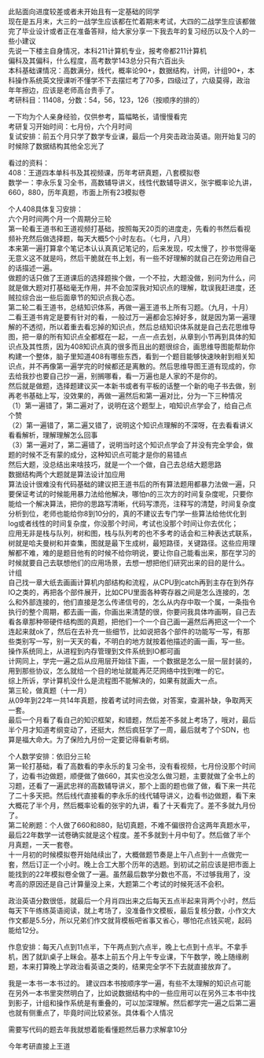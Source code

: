 此贴面向进度较差或者未开始且有一定基础的同学  
现在是五月末，大三的一战学生应该都在忙着期末考试，大四的二战学生应该都做完了毕业设计或者正在准备答辩，给大家分享一下我去年的复习经历以及个人的一些小建议  
先说一下楼主自身情况，本科211计算机专业，报考帝都211计算机  
偏科及其偏科，什么程度，高考数学143总分只有六百出头  
本科基础课情况：高数满分，线代，概率论90+，数据结构，计网，计组90+，本科操作系统英文授课听不懂学不下去摆烂考了70多，四级过了，六级莫得，政治年年擦边，应该是老师高台贵手了。  
考研科目：11408，分数：54，56，123，126（按顺序的排的）  
  
  
一下均为个人亲身经验，仅供参考，篇幅略长，请慢慢看完  
考研复习开始时间：七月份，六个月时间  
复试安排：前五个月只学了数学专业课，最后一个月突击政治英语。刚开始复习的时候除了数据结构其他全忘光了  
  
  
看过的资料：  
408：王道四本单科书及其视频课，历年考研真题，八套模拟卷  
数学一：李永乐复习全书，高数辅导讲义，线性代数辅导讲义，张宇概率论九讲，660，880，历年真题，市面上所有23模拟卷  
  
  
个人408具体复习安排：  
六个月时间两个月一个周期分三轮  
第一轮看王道书和王道视频打基础，按照每天20页的进度走，先看的书然后看视频补充然后做选择题，每天大概5个小时左右。（七月，八月）  
本来第一遍打算拿个笔记本认认真真记笔记的，后来发现，哎太慢了，抄书觉得毫无意义这不就是吗，然后干脆就在书上划，有一些不好理解的就自己在旁边用自己的话描述一遍。  
做题的话只做了王道课后的选择题挨个做，一个不拉，大题没做，别问为什么，问就是做大题对打基础毫无作用，并不会加深我对知识点的理解，耽误我赶进度，还贼拉综合出一些后面章节的知识点我心态。  
第二轮二看王道书，总结知识体系，再做一遍王道书上所有习题。（九月，十月）  
二看王道书肯定是要有针对的看，一般过万一遍都会忘掉好多，就是因为第一遍理解的不透彻，所以着重去看忘掉的知识点，然后总结知识体系就是自己去花思维导图，把一章的所有知识点全都框在一起，一点一点去划，从章到小节再到具体的知识点及其性质，因为408知识点真的很多而且出的题很综合，画思维导图能帮助你构建一个整体，脑子里知道408有哪些东西，看到一个题目能够快速映射到相关知识点，并不再像第一遍学完的时候都还是离散的。然后思维导图王道有现成的，你去给我抄也要自己抄一遍，别搁哪看，看一万遍也是人家的不是你的。  
然后就是做题，选择题建议买一本新书或者有平板的话整一个新的电子书去做，别再老书基础上写，没效果的，再做一遍然后和第一遍对比，分为一下三种情况  
（1）第一遍错了，第二遍对了，说明在这个题型上，咱知识点学会了，给自己点个赞  
（2）第一遍错了，第二遍又错了，说明这个知识点理解的不深呀，在去看看讲义看看解析，理解理解怎么回事  
（3）第一遍对了，第二遍错了，说明当时这个知识点学会了并没有完全学会，做题的时候不乏有蒙的成分，这种知识点可能才是你的易错点  
然后大题，没总结出来啥技巧，就是一个一个做，自己去总结大题思路  
数据结构两个大题就是算法设计加应用  
算法设计很难没有代码基础的建议把王道书后的所有算法题用都暴力法做一遍，只要保证考试的时候能用暴力法给他解决，哪怕n的三次方的时间复杂度呢，只要你能给一个解决算法，把你的思路写清晰，代码写漂亮，注释写的清楚，时间复杂度分析到位，老师也能给你8到10分的，真的不建议去专门学一些算法给他优化到log或者线性的时间复杂度，你没那个时间，考试也没那个时间让你去优化；  
应用无非是栈与队列，树和图，栈与队列考的也不多考的话会和三种表达式联系，树就是哈夫曼树和并查集，图就是最下生成树，最短路径，关键路径。这些应用理解都不难，难的是题目他有的时候不给你明说，要让你自己能看出来，那在学习的时候就要自己去联想他们的应用场景，去想一想把他们研究出来的目的是什么。  
计组  
自己找一章大纸去画画计算机内部结构和流程，从CPU到catch再到主存在到外存IO之类的，再把各个部件展开，比如CPU里面各种寄存器之间是怎么连接的，怎么和外部连接的，他们直接是怎么传递信号的，怎么从内存中取一个属，一条指令执行的整个周期，都去画一画，你画出来清楚的很，你要问我具体咋画啊，自己去看各章那种带硬件结构图的真题，把他们一个一个自己画一遍然后再把这一个一个连起来就ok了，然后在去补充一些细节，比如说把各个部件的功能写一写，有那些类别写一写，别一天天的看，不明白的地方就按着他描述的画一画，写一些。  
操作系统同上，从进程到内存管理到文件系统到IO都可画  
计网同上，学完一遍之后从应用层开始往下画，一个数据是怎么一层一层封装的，用到那些协议，怎么就给一个目的地址就能再茫茫网络中找到唯一的它。  
综上所诉，学计算机没什么是流程图不能解决的，如果有就画大一点。  
第三轮，做真题（十一月）  
从09年到22年一共14年真题，按着考试时间去做，对答案，查漏补缺，争取两天一套。  
最后一个月看了看自己的知识框架，和错题，然后差不多就上考场了，哦对，最后半个月才知道考纲变动了，还挺大，然后疯狂学了一周，最后就考了个SDN，也算是福大命大。为了保险九月份一定要记得看新考纲。  
  
  
个人数学安排：依旧分三轮  
第一轮打基础，看了高数看的李永乐的复习全书，没有看视频，七月份没那个时间了，边看书边做题，顺便做了做660，其实也没怎么做习题，主要就做了全书上的习题，还看了一遍武忠祥的高数辅导讲义，那个上面的题也做了做，看下来一共花了二十多天把。然后线代直接看的李永乐的线代辅导讲义，边看书边做题，看下来大概花了半个月，然后概率论看的张宇的九讲，看了十天看完了。差不多就九月份了。  
第二轮刷题：个人做了660和880，贴切真题，不难不偏很符合这两年真题水平，最后22年数学一试卷确实就是这个程度。差不多就到十月中旬了。然后做了半个月真题，一天一套卷。  
十一月初的时候模拟卷开始陆续出了，大概做题节奏是上午八点到十一点做完一套，然后订正一个小时。晚上合工大那个历年的选题。到初试之前应该是把市面上能找到的22年模拟卷全做了一遍。虽然最后数学分数也不高，不过够我用了，没考高的原因还是自己计算量没上来，大题第二个考试的时候死活不会积。  
  
  
政治英语分数很低，就最后一个月肖四出来之后每天五点半起来背两个小时，然后每天下午练练英语阅读，就上考场了，没准备作文模板，最后复核分数，小作文大作文都是5.5分，所以兄弟们作文就背模板吧省事又省心，哪怕花点钱买呢，起码能给12分。  
  
  
作息安排：每天八点到11点半，下午两点到六点半，晚上七点到十点半。不拿手机，困了就趴桌子上眯会。基本上前五个月上午专业课，下午数学，晚上随缘刷题，本来打算晚上学政治看英语之类的，结果完全学不下去就直接放弃了。

我是一本书一本书过的。 建议四本书按顺序学一遍，有些不太理解的知识点可能在另外一本书里突然明白了，比如说数据结构中的一些应用可以在另外三本书中找到影子，计组和操作系统是有重叠的，可以加深理解。然后都学完一遍之后第二遍也就有侧重点了，毕竟时间比较紧张。具体看个人情况

需要写代码的题去年我就想着能看懂题然后暴力求解拿10分

今年考研直接上王道